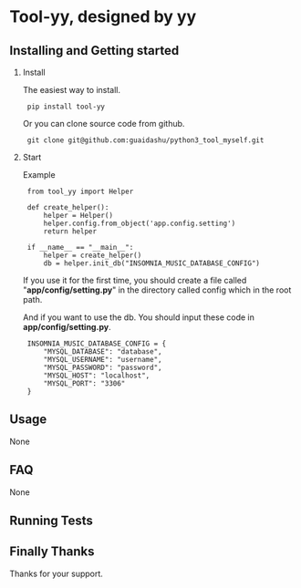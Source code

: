 # **Tool-yy, designed by yy**

## Installing and Getting started

1. Install

    The easiest way to install.
    
        pip install tool-yy
  
    Or you can clone source code from github.
  
        git clone git@github.com:guaidashu/python3_tool_myself.git

3. Start

    Example

  	    from tool_yy import Helper
  	    
  	    def create_helper():
  	        helper = Helper()
            helper.config.from_object('app.config.setting')
            return helper
  	    
  	    if __name__ == "__main__":
  	        helper = create_helper()
            db = helper.init_db("INSOMNIA_MUSIC_DATABASE_CONFIG")

    If you use it for the first time, you should create a file called "**app/config/setting.py**" in the directory called config which in the root path.
    
    And if you want to use the db. You should input these code in **app/config/setting.py**.
        
        INSOMNIA_MUSIC_DATABASE_CONFIG = {
            "MYSQL_DATABASE": "database",
            "MYSQL_USERNAME": "username",
            "MYSQL_PASSWORD": "password",
            "MYSQL_HOST": "localhost",
            "MYSQL_PORT": "3306"
        }


## Usage

None

## FAQ

None

## Running Tests

## Finally Thanks 

Thanks for your support.